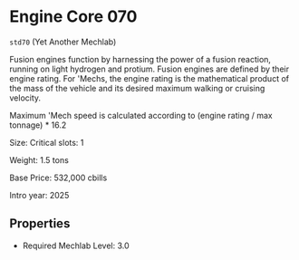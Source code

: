 # Engine Core 070

`std70` (Yet Another Mechlab)

Fusion engines function by harnessing the power of a fusion reaction, running on light hydrogen and protium. Fusion engines are defined by their engine rating. For 'Mechs, the engine rating is the mathematical product of the mass of the vehicle and its desired maximum walking or cruising velocity.

Maximum 'Mech speed is calculated according to (engine rating / max tonnage) * 16.2

Size: Critical slots: 1

Weight: 1.5 tons

Base Price: 532,000 cbills

Intro year: 2025

## Properties
* Required Mechlab Level: 3.0 
